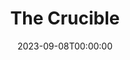 ---
title: The Crucible
date: 2023-09-08T00:00:00
opening_date: 1954-03-03
closing_date: 1954-03-13
layout: productions
playbill:
Theatre: Theatre Jacksonville
Venue: Little Theatre
cast:
- Abigail Williams: Yvonne Peairs
- Ann Putnam: Thelma House
- Betty Parris: Barbara Ehrmann
- Deputy-Governor Dandford: Don Heebner
- Elizabeth Proctor: Peggy Gift
- Ezekiel Cheever: Frank Lobaito
- Francis Nurse: John Nixon
- Giles Corey: Elmo Lehman
- John Proctor: Fred Chapman
- Judge Hathorne: Emanuel Ehrlich
- Mary Warren: Joan Pomeroy
- Mercy Lewis: Margaret Ann Diz
- Rebecca Nurse: Rose Forney
- Reverend John Hale: Robert Zellers
- Reverend Samuel Parris: Paul M. Meikle
- Sarah Good: Nina Branch
- Susanna Wallcott: Evelyn Bell
- Tituba: Alice Nunn
crew:
- Assistant Director: Shirley Cadle
- Bookholder: Carol Ann Vogel
- Director: Paul E. Geisenhof
- Light Controls: Nina Branch
- Make-up Assistant:
  - James Donandson
  - Isabel Arflin
  - Mattie Godwin
  - Elva Stein
  - Nancy Kossow
- Make-up Chairman: Polly Clendenning
- Properties Assistant:
  - Jocelyn Brown
  - Becky Rogers
  - Tye Thebaut
  - Madelon Geisenhof
- Properties Chairman: Jay Harder
- Set Construction and Painting:
  - Melvin Barnert
  - Fritz Ashworth
  - Larry Maher
  - Hobson Blackmon
  - Mason Darby
  - Barbara Meyer
  - Eddie O'Neil
  - L.J. Gift
  - George Sanchez
  - Mrs. W.H. Adams, jr.
  - Elmo Lehman
  - Jim Ashworth
  - Mary Wallis
  - Jay Geisenhof
  - Shirley Cadle
  - Paul M. Meikle
  - James Hicken
  - Evelyn Bell
  - Peg Pumpelly
  - Franklin Bunch
  - Philip Meunier
  - Jan Meunier
  - Retta Kirby
  - Walter Gomel
  - R. Erdman Wilson
  - Barbara Lakey
  - Conrad Jaburg
  - Budd Porter
  - Alice Nunn
  - Isabel Arflin
  - Nina Branch
  - Frank Hill
  - Carl West
  - Marion Conner
  - W.H. Adams, Jr.
  - T.J. House
- Setting and Technical Direction: George A. Ramsey, Jr.
- Stage Manager: Hobson Blackmon
orchestra:
---